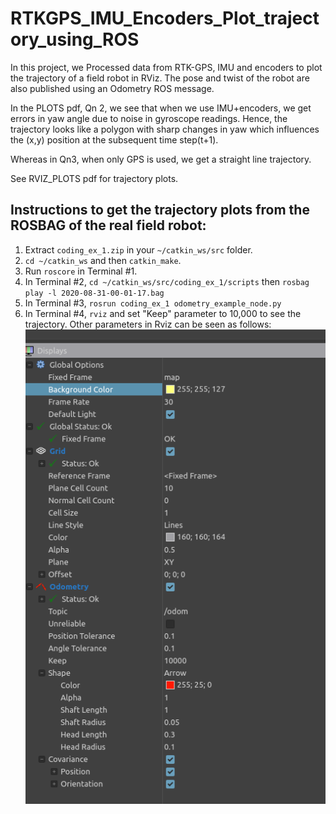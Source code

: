 # RTKGPS_IMU_Encoders_Plot_trajectory_using_ROS

In this project, we Processed data from RTK-GPS, IMU and encoders to plot the trajectory of a field robot in RViz. The pose and twist of the robot are also published using an Odometry ROS message.

In the PLOTS pdf, Qn 2, we see that when we use IMU+encoders, we get errors in yaw angle due to noise in gyroscope readings.  Hence, the trajectory looks like a polygon with sharp changes in yaw which influences the (x,y) position at the subsequent time step(t+1).

Whereas in Qn3, when only GPS is used, we get a straight line trajectory.

See RVIZ_PLOTS pdf for trajectory plots.

## Instructions to get the trajectory plots from the ROSBAG of the real field robot:
1. Extract ```coding_ex_1.zip``` in your ```~/catkin_ws/src``` folder.
2. ```cd ~/catkin_ws``` and then ```catkin_make```.
3. Run ```roscore``` in Terminal #1.
4. In Terminal #2, ```cd ~/catkin_ws/src/coding_ex_1/scripts``` then ```rosbag play -l 2020-08-31-00-01-17.bag```
5. In Terminal #3, ```rosrun coding_ex_1 odometry_example_node.py```
6. In Terminal #4, ```rviz``` and set "Keep" parameter to 10,000 to see the trajectory. Other parameters in Rviz can be seen as follows:
 ![alt text](./qn2_plot_rviz_parameters_cropped.png?raw=true "Parameters")
